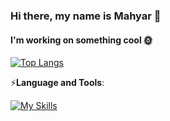 ### Hi there, my name is Mahyar 👋

#### I'm working on something cool 🌞

[![Top Langs](https://github-readme-stats.vercel.app/api/top-langs/?username=mahyarnafisi)](https://github.com/mahyarnafisi/github-readme-stats)

⚡**Language and Tools**:

[![My Skills](https://skillicons.dev/icons?i=html,css,sass,bootstrap,js,typescript,react,vite,redux,git,github,vscode,firebase,figma,ps&perline=20)](https://skillicons.dev)

